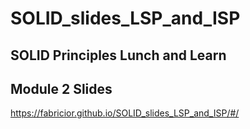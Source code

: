 # SOLID_slides_LSP_and_ISP

## SOLID Principles Lunch and Learn

## Module 2 Slides

https://fabricior.github.io/SOLID_slides_LSP_and_ISP/#/
